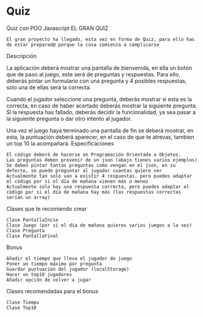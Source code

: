# Quiz
Quiz con POO Javascript
EL GRAN QUIZ

    El gran proyecto ha llegado, esta vez en forma de Quiz, para ello has de estar preparad@ porque la cosa comienza a complicarse

Descripción

La aplicación deberá mostrar una pantalla de bienvenida, en ella un botón que de paso al juego, este será de preguntas y respuestas. Para ello, deberás pintar un formulario con una pregunta y 4 posibles respuestas, solo una de ellas será la correcta.

Cuando el jugador seleccione una pregunta, deberás mostrar si esta es la correcta, en caso de haber acertado deberás mostrar la siguiente pregunta. Si la respuesta has fallado, deberás decidir la funcionalidad, ya sea pasar a la siguiente pregunta o dar otro intento al jugador.

Una vez el juego haya terminado una pantalla de fin se deberá mostrar, en esta, la puntuación deberá aparecer, en el caso de que te atrevas, tambien un top 10 la acompañará.
Especificaciones

    El código deberá de hacerse en Programación Orientada a Objetos.
    Las preguntas deben provenir de un json (abajo tienes varios ejemplos)
    Se deben pintar tantas preguntas como vengan en el json, en su defecto, se puede preguntar al jugador cuantas quiere ver
    Actualmente tan solo van a existir 4 respuestas, pero puedes adaptar el código por si el día de mañana vienen más o menos
    Actualmente solo hay una respuesta correcta, pero puedes adaptar el código por si el día de mañana hay más (las respuestas correctas serían un array)

Clases que te recomiendo crear

    Clase PantallaIncio
    Clase Juego (por si el día de mañana quieres varios juegos a la vez)
    Clase Pregunta
    Clase PantallaFinal

Bonus

    Añadir el tiempo que lleva el jugador de juego
    Poner un tiempo máximo por pregunta
    Guardar puntuación del jugador (localStorage)
    Hacer un top10 jugadores
    Añadir opción de volver a jugar

Clases recomendadas para el bonus

    Clase Tiempo
    Clase Top10

